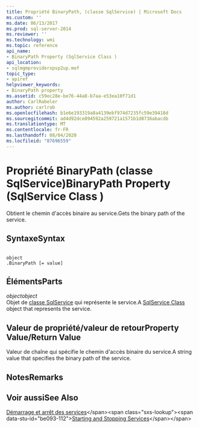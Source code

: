 ```yaml
---
title: Propriété BinaryPath, (classe SqlService) | Microsoft Docs
ms.custom: ''
ms.date: 06/13/2017
ms.prod: sql-server-2014
ms.reviewer: ''
ms.technology: wmi
ms.topic: reference
api_name:
- BinaryPath Property (SqlService Class )
api_location:
- sqlmgmproviderxpsp2up.mof
topic_type:
- apiref
helpviewer_keywords:
- BinaryPath property
ms.assetid: c59ec28e-be76-44a8-b7aa-e53ea10f71d1
author: CarlRabeler
ms.author: carlrab
ms.openlocfilehash: b1e6e193319a8a4139ebf974d7235fc59e39418d
ms.sourcegitcommit: ad4d92dce894592a259721a1571b1d8736abacdb
ms.translationtype: MT
ms.contentlocale: fr-FR
ms.lasthandoff: 08/04/2020
ms.locfileid: "87696559"
---
```

# <a name="binarypath-property-sqlservice-class-"></a><span data-ttu-id="be093-102">Propriété BinaryPath (classe SqlService)</span><span class="sxs-lookup"><span data-stu-id="be093-102">BinaryPath Property (SqlService Class )</span></span>
  <span data-ttu-id="be093-103">Obtient le chemin d'accès binaire au service.</span><span class="sxs-lookup"><span data-stu-id="be093-103">Gets the binary path of the service.</span></span>  
  
## <a name="syntax"></a><span data-ttu-id="be093-104">Syntaxe</span><span class="sxs-lookup"><span data-stu-id="be093-104">Syntax</span></span>  
  
```  
  
object  
.BinaryPath [= value]  
```  
  
## <a name="parts"></a><span data-ttu-id="be093-105">Éléments</span><span class="sxs-lookup"><span data-stu-id="be093-105">Parts</span></span>  
 <span data-ttu-id="be093-106">*object*</span><span class="sxs-lookup"><span data-stu-id="be093-106">*object*</span></span>  
 <span data-ttu-id="be093-107">Objet de [classe SqlService](sqlservice-class.md) qui représente le service.</span><span class="sxs-lookup"><span data-stu-id="be093-107">A [SqlService Class](sqlservice-class.md) object that represents the service.</span></span>  
  
## <a name="property-valuereturn-value"></a><span data-ttu-id="be093-108">Valeur de propriété/valeur de retour</span><span class="sxs-lookup"><span data-stu-id="be093-108">Property Value/Return Value</span></span>  
 <span data-ttu-id="be093-109">Valeur de chaîne qui spécifie le chemin d'accès binaire du service.</span><span class="sxs-lookup"><span data-stu-id="be093-109">A string value that specifies the binary path of the service.</span></span>  
  
## <a name="remarks"></a><span data-ttu-id="be093-110">Notes</span><span class="sxs-lookup"><span data-stu-id="be093-110">Remarks</span></span>  
  
## <a name="see-also"></a><span data-ttu-id="be093-111">Voir aussi</span><span class="sxs-lookup"><span data-stu-id="be093-111">See Also</span></span>  
 <span data-ttu-id="be093-112">[Démarrage et arrêt des services](https://technet.microsoft.com/library/ms174886\(v=sql.105\).aspx)</span><span class="sxs-lookup"><span data-stu-id="be093-112">[Starting and Stopping Services](https://technet.microsoft.com/library/ms174886\(v=sql.105\).aspx)</span></span>  
  
  
